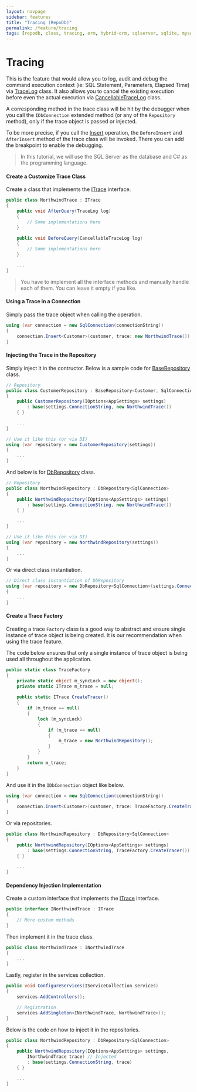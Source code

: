 ```yaml
---
layout: navpage
sidebar: features
title: "Tracing (RepoDb)"
permalink: /feature/tracing
tags: [repodb, class, tracing, orm, hybrid-orm, sqlserver, sqlite, mysql, postgresql]
---
```


# Tracing

This is the feature that would allow you to log, audit and debug the command execution context (ie: SQL Statement, Parameters, Elapsed Time) via [TraceLog](/class/tracelog) class. It also allows you to cancel the existing execution before even the actual execution via [CancellableTraceLog](/class/cancellabletracelog) class.

A corresponding method in the trace class will be hit by the debugger when you call the `IDbConnection` extended method (or any of the `Repository` method), only if the trace object is passed or injected.

To be more precise, if you call the [Insert](/operation/insert) operation, the `BeforeInsert` and `AfterInsert` method of the trace class will be invoked. There you can add the breakpoint to enable the debugging.

> In this tutorial, we will use the SQL Server as the database and C# as the programming language.

#### Create a Customize Trace Class

Create a class that implements the [ITrace](/interface/itrace) interface.

```csharp
public class NorthwindTrace : ITrace
{
    public void AfterQuery(TraceLog log)
    {
        // Some implementations here
    }

    public void BeforeQuery(CancellableTraceLog log)
    {
        // Some implementations here
    }

    ...
}
```

> You have to implement all the interface methods and manually handle each of them. You can leave it empty if you like.

#### Using a Trace in a Connection

Simply pass the trace object when calling the operation.

```csharp
using (var connection = new SqlConnection(connectionString))
{
    connection.Insert<Customer>(customer, trace: new NorthwindTrace());
}
```

#### Injecting the Trace in the Repository

Simply inject it in the contructor. Below is a sample code for [BaseRepository](/class/baserepository) class.

```csharp
// Repository
public class CustomerRepository : BaseRepository<Customer, SqlConnection>
{
    public CustomerRepository(IOptions<AppSettings> settings)
        : base(settings.ConnectionString, new NorthwindTrace())
    { }

    ...
}

// Use it like this (or via DI)
using (var repository = new CustomerRepository(settings))
{
    ...
}
```

And below is for [DbRepository](/class/dbrepository) class.

```csharp
// Repository
public class NorthwindRepository : DbRepository<SqlConnection>
{
    public NorthwindRepository(IOptions<AppSettings> settings)
        : base(settings.ConnectionString, new NorthwindTrace())
    { }

    ...
}

// Use it like this (or via DI)
using (var repository = new NorthwindRepository(settings))
{
    ...
}
```

Or via direct class instantiation.

```csharp
// Direct class instantiation of DbRepository
using (var repository = new DbRepository<SqlConnection>(settings.ConnectionString, new NorthwindTrace()))
{
    ...
}
```

#### Create a Trace Factory

Creating a trace `Factory` class is a good way to abstract and ensure single instance of trace object is being created. It is our recommendation when using the trace feature.

The code below ensures that only a single instance of trace object is being used all throughout the application.

```csharp
public static class TraceFactory
{
    private static object m_syncLock = new object();
    private static ITrace m_trace = null;
    
    public static ITrace CreateTracer()
    {
        if (m_trace == null)
        {
            lock (m_syncLock)
            {
                if (m_trace == null)
                {
                    m_trace = new NorthwindRepository();
                }
            }
        }
        return m_trace;
    }
}
```

And use it in the `IDbConnection` object like below.

```csharp
using (var connection = new SqlConnection(connectionString))
{
    connection.Insert<Customer>(customer, trace: TraceFactory.CreateTracer());
}
```

Or via repositories.

```csharp
public class NorthwindRepository : DbRepository<SqlConnection>
{
    public NorthwindRepository(IOptions<AppSettings> settings)
        : base(settings.ConnectionString, TraceFactory.CreateTracer())
    { }

    ...
}
```

#### Dependency Injection Implementation

Create a custom interface that implements the [ITrace](/interface/itrace) interface.

```csharp
public interface INorthwindTrace : ITrace
{
    // More custom methods
}
```

Then implement it in the trace class.

```csharp
public class NorthwindTrace : INorthwindTrace
{
    ...
}
```

Lastly, register in the services collection.

```csharp
public void ConfigureServices(IServiceCollection services)
{
    services.AddControllers();

    // Registration
    services.AddSingleton<INorthwindTrace, NorthwindTrace>();
}
```

Below is the code on how to inject it in the repositories.

```csharp
public class NorthwindRepository : DbRepository<SqlConnection>
{
    public NorthwindRepository(IOptions<AppSettings> settings,
        INorthwindTrace trace) // Injected
        : base(settings.ConnectionString, trace)
    { }

    ...
}
```